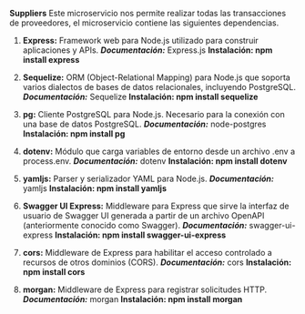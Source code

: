 
**Suppliers**
Este microservicio nos permite realizar todas las transacciones de proveedores, el microservicio contiene las siguientes dependencias.

 1. **Express:** Framework web para Node.js utilizado para construir aplicaciones y APIs.
***Documentación:*** Express.js
**Instalación: npm install express**

 2. **Sequelize:** ORM (Object-Relational Mapping) para Node.js que soporta varios dialectos de bases de datos relacionales, incluyendo PostgreSQL.
***Documentación:*** Sequelize
**Instalación: npm install sequelize**

 3. **pg:** Cliente PostgreSQL para Node.js. Necesario para la conexión con una base de datos PostgreSQL.
***Documentación:*** node-postgres
**Instalación: npm install pg**

 4. **dotenv:** Módulo que carga variables de entorno desde un archivo .env a process.env.
***Documentación:*** dotenv
**Instalación: npm install dotenv**

 5. **yamljs:** Parser y serializador YAML para Node.js.
***Documentación:*** yamljs
**Instalación: npm install yamljs**

 6. **Swagger UI Express:** Middleware para Express que sirve la interfaz de usuario de Swagger UI generada a partir de un archivo OpenAPI (anteriormente conocido como Swagger).
***Documentación:*** swagger-ui-express
**Instalación: npm install swagger-ui-express**

 7. **cors:** Middleware de Express para habilitar el acceso controlado a recursos de otros dominios (CORS).
***Documentación:*** cors
**Instalación: npm install cors**

 8. **morgan:** Middleware de Express para registrar solicitudes HTTP.
***Documentación:*** morgan
**Instalación: npm install morgan**
